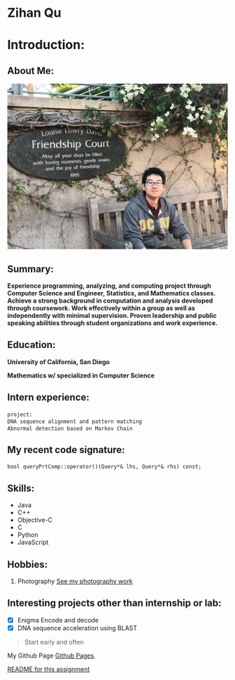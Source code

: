 # Zihan Qu

# Introduction:

## About Me:

![This is a image](IMG_1241.JPG)
## Summary:
**Experience programming, analyzing, and computing project through Computer Science and Engineer, Statistics, and Mathematics classes. 
Achieve a strong background in computation and analysis developed through coursework. Work effectively within a group as well as independently with minimal supervision. 
Proven leadership and public speaking abilities through student organizations and work experience.**

## Education:
**University of California, San Diego**

**Mathematics w/ specialized in Computer Science**

## Intern experience:

```
project:
DNA sequence alignment and pattern matching
Abnormal detection based on Markov Chain

```
## My recent code signature:
```
bool queryPrtComp::operator()(Query*& lhs, Query*& rhs) const;
```

## Skills:
- Java
- C++
- Objective-C
- C
- Python
- JavaScript

## Hobbies:
1. Photography
[See my photography work](pictureWork.md)

## Interesting projects other than internship or lab:
- [x] Enigma Encode and decode
- [x] DNA sequence acceleration using BLAST 

> Start early and often

My Github Page [Github Pages](https://github.com/QzhStarkInternational).

[README for this assignment](README.md)




